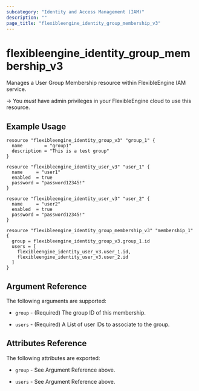 ```yaml
---
subcategory: "Identity and Access Management (IAM)"
description: ""
page_title: "flexibleengine_identity_group_membership_v3"
---
```


# flexibleengine_identity_group_membership_v3

Manages a User Group Membership resource within FlexibleEngine IAM service.

-> You *must* have admin privileges in your FlexibleEngine cloud to use this resource.

## Example Usage

```hcl
resource "flexibleengine_identity_group_v3" "group_1" {
  name        = "group1"
  description = "This is a test group"
}

resource "flexibleengine_identity_user_v3" "user_1" {
  name     = "user1"
  enabled  = true
  password = "password12345!"
}

resource "flexibleengine_identity_user_v3" "user_2" {
  name     = "user2"
  enabled  = true
  password = "password12345!"
}

resource "flexibleengine_identity_group_membership_v3" "membership_1" {
  group = flexibleengine_identity_group_v3.group_1.id
  users = [
    flexibleengine_identity_user_v3.user_1.id,
    flexibleengine_identity_user_v3.user_2.id
  ]
}
```

## Argument Reference

The following arguments are supported:

* `group` - (Required) The group ID of this membership.

* `users` - (Required) A List of user IDs to associate to the group.

## Attributes Reference

The following attributes are exported:

* `group` - See Argument Reference above.

* `users` - See Argument Reference above.

